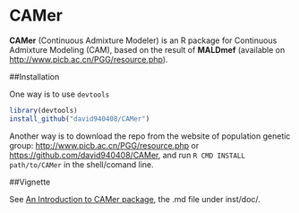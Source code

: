 # CAMer

**CAMer** (Continuous Admixture Modeler) is an R package for Continuous Admixture Modeling (CAM), based on the result of **MALDmef** (available on http://www.picb.ac.cn/PGG/resource.php).

##Installation

One way is to use `devtools`

```r
library(devtools)
install_github("david940408/CAMer")
```

Another way is to download the repo from the website of population genetic group: http://www.picb.ac.cn/PGG/resource.php or https://github.com/david940408/CAMer, and run `R CMD INSTALL path/to/CAMer` in the shell/comand line.

##Vignette

See [An Introduction to CAMer package](https://github.com/david940408/CAMer/blob/master/inst/doc/intro.md), the .md file under inst/doc/.
